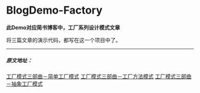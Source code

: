 # BlogDemo-Factory

**此Demo对应简书博客中，工厂系列设计模式文章**

将三篇文章的演示代码，都写在这一个项目中了。

***

##### 原文地址：

[工厂模式三部曲－简单工厂模式](http://www.jianshu.com/p/a523144d8d7a)
[工厂模式三部曲－工厂方法模式](http://www.jianshu.com/p/03519d5e47b6)
[工厂模式三部曲－抽象工厂模式](http://www.jianshu.com/p/750b82fa6a62)